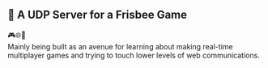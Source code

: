 ## 🥏 A UDP Server for a Frisbee Game

 🎮🌐📡 <br/> 
 Mainly being built as an avenue for learning about making real-time multiplayer games and trying to touch lower levels of web communications.
